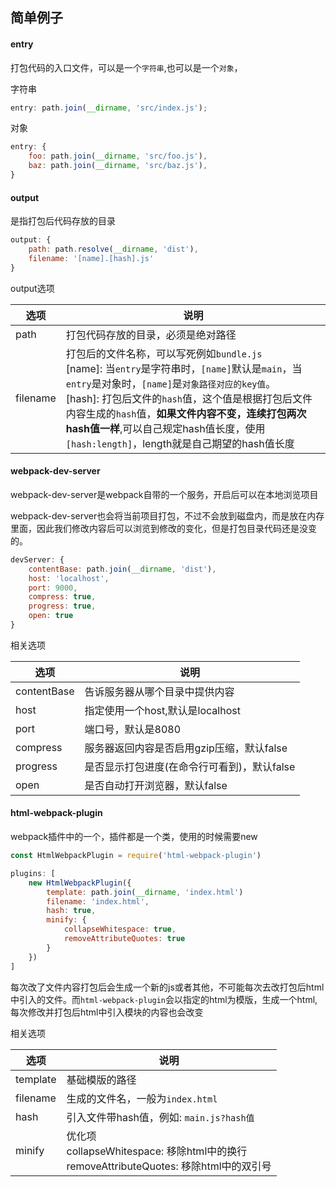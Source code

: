 ## 简单例子

#### entry

打包代码的入口文件，可以是一个`字符串`,也可以是一个`对象`，

字符串

```javascript
entry: path.join(__dirname, 'src/index.js');
```
对象

```javascript
entry: {
    foo: path.join(__dirname, 'src/foo.js'),
    baz: path.join(__dirname, 'src/baz.js'),
}
```

#### output

是指打包后代码存放的目录

```javascript
output: {
    path: path.resolve(__dirname, 'dist'),
    filename: '[name].[hash].js'
}
```
output选项

|选项|说明|
|--|--|
|path|打包代码存放的目录，必须是绝对路径|
|filename|打包后的文件名称，可以写死例如`bundle.js`<br>[name]: 当`entry`是字符串时，`[name]`默认是`main`，当`entry`是对象时，`[name]`是`对象路径对应的key值`。<br>[hash]: 打包后文件的`hash`值，这个值是根据打包后文件内容生成的`hash`值，**如果文件内容不变，连续打包两次hash值一样**,可以自己规定hash值长度，使用`[hash:length]`，length就是自己期望的hash值长度|

#### webpack-dev-server

webpack-dev-server是webpack自带的一个服务，开启后可以在本地浏览项目

webpack-dev-server也会将当前项目打包，不过不会放到磁盘内，而是放在内存里面，因此我们修改内容后可以浏览到修改的变化，但是打包目录代码还是没变的。

```javascript
devServer: {
    contentBase: path.join(__dirname, 'dist'),
    host: 'localhost',
    port: 9000,
    compress: true,
    progress: true,
    open: true
}
```

相关选项

|选项|说明|
|--|--|
|contentBase|告诉服务器从哪个目录中提供内容|
|host|指定使用一个host,默认是localhost|
|port|端口号，默认是8080|
|compress|服务器返回内容是否启用gzip压缩，默认false|
|progress|是否显示打包进度(在命令行可看到)，默认false|
|open|是否自动打开浏览器，默认false|

#### html-webpack-plugin

webpack插件中的一个，插件都是一个类，使用的时候需要new

```javascript
const HtmlWebpackPlugin = require('html-webpack-plugin')

plugins: [
    new HtmlWebpackPlugin({
        template: path.join(__dirname, 'index.html')
        filename: 'index.html',
        hash: true,
        minify: {
            collapseWhitespace: true,
            removeAttributeQuotes: true
        }
    })
]
```

每次改了文件内容打包后会生成一个新的js或者其他，不可能每次去改打包后html中引入的文件。而`html-webpack-plugin`会以指定的html为模版，生成一个html,每次修改并打包后html中引入模块的内容也会改变

相关选项

|选项|说明|
|--|--|
|template|基础模版的路径|
|filename|生成的文件名，一般为`index.html`|
|hash|引入文件带hash值，例如: `main.js?hash值`|
|minify|优化项<br>collapseWhitespace: 移除html中的换行<br>removeAttributeQuotes: 移除html中的双引号|
